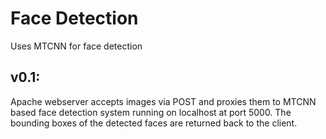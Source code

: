 # Face Detection
Uses MTCNN for face detection
## v0.1:
Apache webserver accepts images via POST and proxies them to MTCNN based face detection system running on localhost 
at port 5000. The bounding boxes of the detected faces are returned back to the client.  




